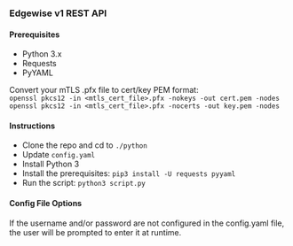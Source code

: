 ### Edgewise v1 REST API

#### Prerequisites
* Python 3.x
* Requests
* PyYAML

Convert your mTLS .pfx file to cert/key PEM format:  
`openssl pkcs12 -in <mtls_cert_file>.pfx -nokeys -out cert.pem -nodes`  
`openssl pkcs12 -in <mtls_cert_file>.pfx -nocerts -out key.pem -nodes`  

#### Instructions
* Clone the repo and cd to `./python`
* Update `config.yaml`
* Install Python 3
* Install the prerequisites: `pip3 install -U requests pyyaml`
* Run the script: `python3 script.py`

#### Config File Options
If the username and/or password are not configured in the config.yaml file, the user will be prompted to enter it at runtime.
